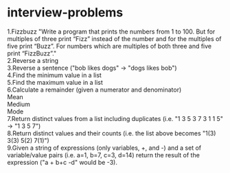 # interview-problems
1.Fizzbuzz
"Write a program that prints the numbers from 1 to 100. But for multiples of three print “Fizz” instead of the number and for the multiples of five print “Buzz”. For numbers which are multiples of both three and five print “FizzBuzz”."<br/>
2.Reverse a string<br/>
3.Reverse a sentence ("bob likes dogs" -> "dogs likes bob")<br/>
4.Find the minimum value in a list<br/>
5.Find the maximum value in a list<br/>
6.Calculate a remainder (given a numerator and denominator)<br/>
Mean<br/>
Medium<br/>
Mode<br/>
7.Return distinct values from a list including duplicates (i.e. "1 3 5 3 7 3 1 1 5" -> "1 3 5 7")<br/>
8.Return distinct values and their counts (i.e. the list above becomes "1(3) 3(3) 5(2) 7(1)")<br/>
9.Given a string of expressions (only variables, +, and -) and a set of variable/value pairs (i.e. a=1, b=7, c=3, d=14) return the result of the expression ("a + b+c -d" would be -3).<br/>